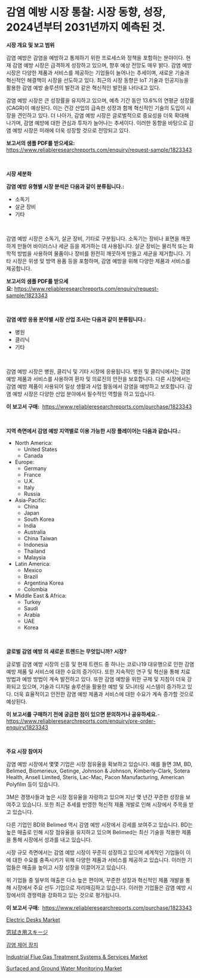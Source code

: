 <p><h1>감염 예방 시장 통찰: 시장 동향, 성장, 2024년부터 2031년까지 예측된 것.</h1></p><p><strong>시장 개요 및 보고 범위</strong></p>
<p><p>감염 예방은 감염을 예방하고 통제하기 위한 프로세스와 정책을 포함하는 분야이다. 현재 감염 예방 시장은 급격하게 성장하고 있으며, 향후 예상 전망도 매우 밝다. 감염 예방 시장은 다양한 제품과 서비스를 제공하는 기업들이 늘어나는 추세이며, 새로운 기술과 혁신적인 해결책이 시장을 선도하고 있다. 최근의 시장 동향은 IoT 기술과 인공지능을 활용한 감염 예방 솔루션의 발전과 같은 혁신적인 발전을 나타내고 있다.</p><p>감염 예방 시장은 큰 성장률을 유지하고 있으며, 예측 기간 동안 13.6%의 연평균 성장률(CAGR)이 예상된다. 이는 건강 산업의 급속한 성장과 함께 혁신적인 기술의 도입이 시장을 견인하고 있다. 더 나아가, 감염 예방 시장은 글로벌적으로 중요성을 더욱 확대해 나가며, 감염 예방에 대한 관심과 투자가 늘어나는 추세이다. 이러한 동향을 바탕으로 감염 예방 시장은 미래에 더욱 성장할 것으로 전망되고 있다.</p></p>
<p><strong>보고서의 샘플 PDF를 받으세요:</strong> <a href="https://www.reliableresearchreports.com/enquiry/request-sample/1823343">https://www.reliableresearchreports.com/enquiry/request-sample/1823343</a></p>
<p>&nbsp;</p>
<p><strong>시장 세분화</strong></p>
<p><strong>감염 예방 유형별 시장 분석은 다음과 같이 분류됩니다.:</strong></p>
<p><ul><li>소독기</li><li>살균 장비</li><li>기타</li></ul></p>
<p>&nbsp;</p>
<p><p>감염 예방 시장은 소독기, 살균 장비, 기타로 구분됩니다. 소독기는 장비나 표면을 깨끗하게 만들어 바이러스나 세균 등을 제거하는 데 사용됩니다. 살균 장비는 물리적 또는 화학적 방법을 사용하여 물품이나 장비를 완전히 깨끗하게 만들고 세균을 제거합니다. 기타 시장은 위생 및 방역 용품 등을 포함하며, 감염 예방을 위해 다양한 제품과 서비스를 제공합니다.</p></p>
<p><strong>보고서의 샘플 PDF를 받으세요:</strong>&nbsp;<a href="https://www.reliableresearchreports.com/enquiry/request-sample/1823343">https://www.reliableresearchreports.com/enquiry/request-sample/1823343</a></p>
<p>&nbsp;</p>
<p><strong> 감염 예방 응용 분야별 시장 산업 조사는 다음과 같이 분류됩니다.:</strong></p>
<p><ul><li>병원</li><li>클리닉</li><li>기타</li></ul></p>
<p>&nbsp;</p>
<p><p>감염 예방 시장은 병원, 클리닉 및 기타 시장에 응용됩니다. 병원 및 클리닉에서는 감염 예방 제품과 서비스를 사용하여 환자 및 의료진의 안전을 보호합니다. 다른 시장에서는 감염 예방 제품이 사용되어 일상 생활과 사업 활동에서 감염을 예방하고 보호합니다. 감염 예방 시장은 다양한 산업 분야에서 필수적인 역할을 하고 있습니다.</p></p>
<p><strong>이 보고서 구매:</strong>&nbsp; <a href="https://www.reliableresearchreports.com/purchase/1823343">https://www.reliableresearchreports.com/purchase/1823343</a></p>
<p>&nbsp;</p>
<p><strong>지역 측면에서 감염 예방 지역별로 이용 가능한 시장 플레이어는 다음과 같습니다.:</strong></p>
<p><ul>
    <li>
        North America:
        <ul>
            <li>United States</li>
            <li>Canada</li>
        </ul>
    </li>
    <li>
        Europe:
        <ul>
            <li>Germany</li>
            <li>France</li>
            <li>U.K.</li>
            <li>Italy</li>
            <li>Russia</li>
        </ul>
    </li>
    <li>
        Asia-Pacific:
        <ul>
            <li>China</li>
            <li>Japan</li>
            <li>South Korea</li>
            <li>India</li>
            <li>Australia</li>
            <li>China Taiwan</li>
            <li>Indonesia</li>
            <li>Thailand</li>
            <li>Malaysia</li>
        </ul>
    </li>
    <li>
        Latin America:
        <ul>
            <li>Mexico</li>
            <li>Brazil</li>
            <li>Argentina Korea</li>
            <li>Colombia</li>
        </ul>
    </li>
    <li>
        Middle East & Africa:
        <ul>
            <li>Turkey</li>
            <li>Saudi</li>
            <li>Arabia</li>
            <li>UAE</li>
            <li>Korea</li>
        </ul>
    </li>
    </ul></p>
<p>&nbsp;</p>
<p><strong>글로벌 감염 예방 의 새로운 트렌드는 무엇입니까? 시장?</strong></p>
<p><p>글로벌 감염 예방 시장의 신흥 및 현재 트렌드 중 하나는 코로나19 대유행으로 인한 감염 예방 제품 및 서비스에 대한 수요의 증가이다. 또한 지속적인 연구 및 혁신을 통해 치료 방법과 예방 방법이 계속 발전하고 있다. 또한 감염 예방을 위한 규제 및 지침이 더욱 강화되고 있으며, 기술과 디지털 솔루션을 활용한 예방 및 모니터링 시스템이 증가하고 있다. 더욱 효율적이고 안전한 감염 예방 제품과 서비스에 대한 수요가 계속 증가할 것으로 예상된다.</p></p>
<p><strong>이 보고서를 구매하기 전에 궁금한 점이 있으면 문의하거나 공유하세요.</strong>- <a href="https://www.reliableresearchreports.com/enquiry/pre-order-enquiry/1823343">https://www.reliableresearchreports.com/enquiry/pre-order-enquiry/1823343</a></p>
<p>&nbsp;</p>
<p><strong>주요 시장 참여자</strong></p>
<p><p>감염 예방 시장에서 몇몇 기업은 시장 점유율을 확보하고 있습니다. 예를 들면 3M, BD, Belimed, Biomerieux, Getinge, Johnson & Johnson, Kimberly-Clark, Sotera Health, Ansell Limited, Steris, Lac-Mac, Pacon Manufacturing, American Polyfilm 등이 있습니다.</p><p>3M은 경쟁사들과 높은 시장 점유율을 자랑하고 있으며 지난 몇 년간 꾸준한 성장을 보여주고 있습니다. 또한 최근 추세를 반영한 혁신적 제품 개발로 인해 시장에서 주목을 받고 있습니다.</p><p>다른 기업인 BD와 Belimed 역시 감염 예방 시장에서 강세를 보여주고 있습니다. BD는 높은 매출로 인해 시장 점유율을 유지하고 있으며 Belimed는 최신 기술을 적용한 제품을 통해 시장에서 성과를 내고 있습니다.</p><p>시장 규모 측면에서는 감염 예방 시장이 꾸준히 성장하고 있으며 세계적인 기업들이 이에 대한 수요를 충족시키기 위해 다양한 제품과 서비스를 제공하고 있습니다. 이러한 기업들은 매출을 높이고 시장 성장을 이끌어가고 있습니다.</p><p>위 기업들 중 일부의 매출은 다소 높은 편이며, 꾸준한 성장과 혁신적인 제품 개발을 통해 시장에서 주요 선두 기업으로 자리매김하고 있습니다. 이러한 기업들은 감염 예방 시장에서의 경쟁력을 강화하고 있는 것으로 평가됩니다.</p></p>
<p><strong>이 보고서 구매:</strong>&nbsp;&nbsp;<a href="https://www.reliableresearchreports.com/purchase/1823343">https://www.reliableresearchreports.com/purchase/1823343</a></p>
<p><p><a href="https://github.com/bobicer/Market-Research-Report-List-2/blob/main/electric-desks-market.md">Electric Desks Market</a></p><p><a href="https://github.com/lababdou/Market-Research-Report-List-3/blob/main/38797864996.md">窓拭き用スキージ</a></p><p><a href="https://github.com/vsoq0zknh59/Market-Research-Report-List-1/blob/main/56258544570.md">감염 제어 장치</a></p><p><a href="https://issuu.com/reportprime-2/docs/industrial-flue-gas-treatment-systems-services-mar">Industrial Flue Gas Treatment Systems & Services Market</a></p><p><a href="https://issuu.com/reportprime-2/docs/surfaced-and-ground-water-monitoring-market-size-2">Surfaced and Ground Water Monitoring Market</a></p></p>
